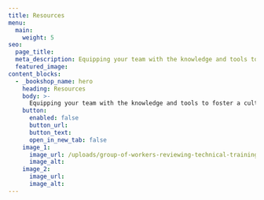 ```yaml
---
title: Resources
menu:
  main:
    weight: 5
seo:
  page_title: 
  meta_description: Equipping your team with the knowledge and tools to foster a culture of safety.
  featured_image:
content_blocks:
  - _bookshop_name: hero
    heading: Resources
    body: >-
      Equipping your team with the knowledge and tools to foster a culture of safety.
    button:
      enabled: false
      button_url: 
      button_text: 
      open_in_new_tab: false
    image_1:
      image_url: /uploads/group-of-workers-reviewing-technical-training-reosources.jpg
      image_alt:
    image_2:
      image_url:
      image_alt:
---
```

